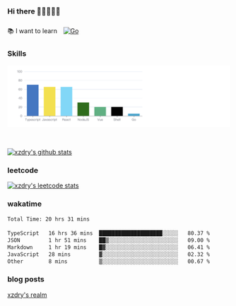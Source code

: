 ### Hi there 👋👋👋👋👋

 :books: I want to learn <a href="https://go.dev/" target="_blank"><img style="margin: 10px" src="https://profilinator.rishav.dev/skills-assets/go-original.svg" alt="Go" height="50" /></a>  

### Skills
![](img/2022-09-05-22-04-20.png)

<br />

[![xzdry's github stats](https://github-readme-stats.vercel.app/api?username=xzdry&count_private=true&show_icons=true&theme=vue)](https://github.com/xzdry)

### leetcode
[![xzdry's leetcode stats](https://leetcard.jacoblin.cool/xzdry-2?theme=light&font=Anek%20Kannada&site=cn)](https://leetcode.cn/u/xzdry-2/)

### wakatime
<!--START_SECTION:waka-->

```text
Total Time: 20 hrs 31 mins

TypeScript   16 hrs 36 mins  ████████████████████░░░░░   80.37 %
JSON         1 hr 51 mins    ██▒░░░░░░░░░░░░░░░░░░░░░░   09.00 %
Markdown     1 hr 19 mins    █▓░░░░░░░░░░░░░░░░░░░░░░░   06.41 %
JavaScript   28 mins         ▓░░░░░░░░░░░░░░░░░░░░░░░░   02.32 %
Other        8 mins          ▒░░░░░░░░░░░░░░░░░░░░░░░░   00.67 %
```

<!--END_SECTION:waka-->

### blog posts
[xzdry's realm](https://www.justdry.net/)

